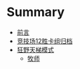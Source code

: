 # Summary

* [前言](README.md)
* [竞技场12胜卡组归档](竞技场/JJC.md)
* [狂野天梯模式](狂野天梯/Wild.md)
  * [牧师](狂野天梯/Priest.md)



